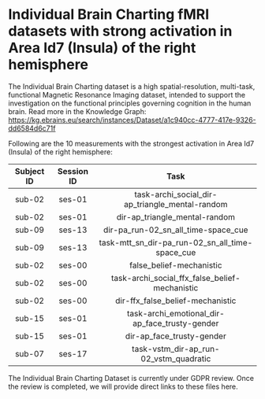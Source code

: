 # Individual Brain Charting fMRI datasets with strong activation in Area Id7 (Insula) of the right hemisphere

The Individual Brain Charting dataset is a high spatial-resolution, multi-task, functional Magnetic Resonance Imaging dataset, intended to support the investigation on the functional principles governing cognition in the human brain.
Read more in the Knowledge Graph: https://kg.ebrains.eu/search/instances/Dataset/a1c940cc-4777-417e-9326-dd6584d6c71f

Following are the 10 measurements with the strongest activation in Area Id7 (Insula) of the right hemisphere:

| Subject ID | Session ID | Task |
| :-: | :-: | :-: |
| sub-02 | ses-01 | task-archi_social_dir-ap_triangle_mental-random|
| sub-02 | ses-01 | dir-ap_triangle_mental-random|
| sub-09 | ses-13 | dir-pa_run-02_sn_all_time-space_cue|
| sub-09 | ses-13 | task-mtt_sn_dir-pa_run-02_sn_all_time-space_cue|
| sub-02 | ses-00 | false_belief-mechanistic|
| sub-02 | ses-00 | task-archi_social_ffx_false_belief-mechanistic|
| sub-02 | ses-00 | dir-ffx_false_belief-mechanistic|
| sub-15 | ses-01 | task-archi_emotional_dir-ap_face_trusty-gender|
| sub-15 | ses-01 | dir-ap_face_trusty-gender|
| sub-07 | ses-17 | task-vstm_dir-ap_run-02_vstm_quadratic|


The Individual Brain Charting Dataset is currently under GDPR review. Once the review is completed, we will provide direct links to these files here.